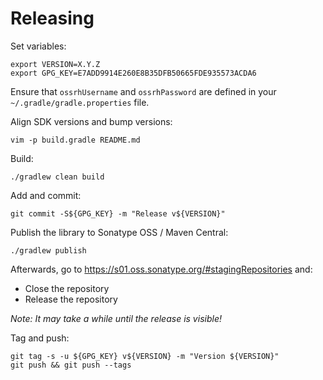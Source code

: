# Releasing

Set variables:

    export VERSION=X.Y.Z
    export GPG_KEY=E7ADD9914E260E8B35DFB50665FDE935573ACDA6

Ensure that `ossrhUsername` and `ossrhPassword` are defined in your
`~/.gradle/gradle.properties` file.

Align SDK versions and bump versions:

    vim -p build.gradle README.md

Build:

    ./gradlew clean build

Add and commit:

    git commit -S${GPG_KEY} -m "Release v${VERSION}"

Publish the library to Sonatype OSS / Maven Central:

    ./gradlew publish

Afterwards, go to <https://s01.oss.sonatype.org/#stagingRepositories> and:

- Close the repository
- Release the repository

*Note: It may take a while until the release is visible!*

Tag and push:

    git tag -s -u ${GPG_KEY} v${VERSION} -m "Version ${VERSION}"
    git push && git push --tags

